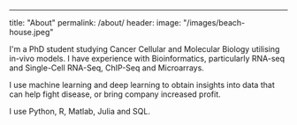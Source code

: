 ---
title: "About"
permalink: /about/
header:
	image: "/images/beach-house.jpeg"

I'm a PhD student studying Cancer Cellular and Molecular Biology utilising in-vivo models. I have experience with Bioinformatics, particularly RNA-seq and Single-Cell RNA-Seq, ChIP-Seq and Microarrays.

I use machine learning and deep learning to obtain insights into data that can help fight disease, or bring company increased profit.

I use Python, R, Matlab, Julia and SQL.